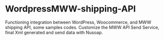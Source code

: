 WordpressMWW-shipping-API
=========================

Functioning integration between WordPress, Woocommerce, and MWW shipping API, some samples codes.
Customize the MWW API Send Service, final Xml generated and send data with Nusoap.
